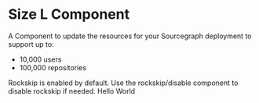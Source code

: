 # Size L Component

A Component to update the resources for your Sourcegraph deployment to support up to:

- 10,000 users
- 100,000 repositories

Rockskip is enabled by default. Use the rockskip/disable component to disable rockskip if needed.
Hello World
